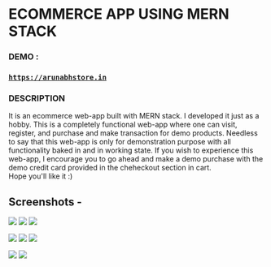 # ECOMMERCE APP USING MERN STACK

### DEMO :

### [`https://arunabhstore.in`](https://arunabhstore.in)  

### DESCRIPTION 

It is an ecommerce web-app built with MERN stack. I developed it just as a hobby. This is a completely functional web-app where one can visit, register, and purchase and make transaction for demo products. Needless to say that this web-app is only for demonstration purpose with all functionality baked in and in working state. If you wish to experience this web-app, I encourage you to go ahead and make a demo purchase with the demo credit card provided in the cheheckout section in cart.  
Hope you'll like it :)

## Screenshots -

![](screenshots/ss1.png) ![](screenshots/ss2.png) ![](screenshots/ss3.png)

![](screenshots/ss4.png) ![](screenshots/ss5.png) ![](screenshots/ss6.png)

![](screenshots/ss7.png) ![](screenshots/ss8.png)